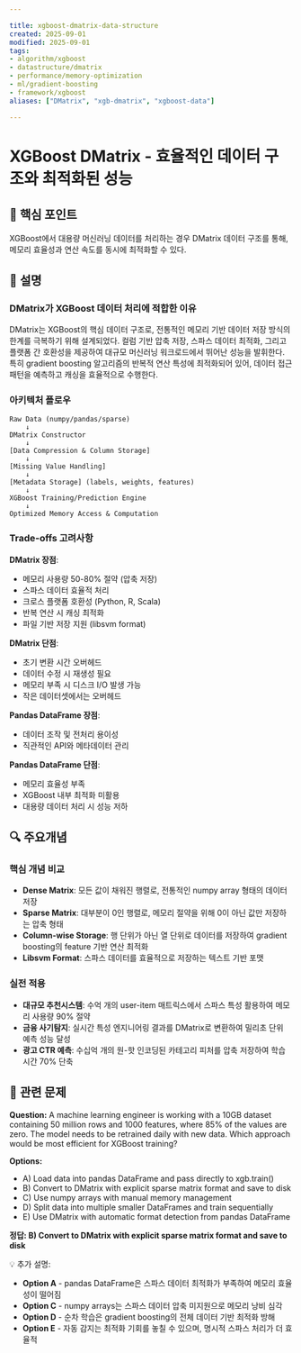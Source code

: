 ```yaml
---

title: xgboost-dmatrix-data-structure
created: 2025-09-01
modified: 2025-09-01
tags:
- algorithm/xgboost
- datastructure/dmatrix
- performance/memory-optimization
- ml/gradient-boosting
- framework/xgboost
aliases: ["DMatrix", "xgb-dmatrix", "xgboost-data"]

---
```


# XGBoost DMatrix - 효율적인 데이터 구조와 최적화된 성능

## 🎯 핵심 포인트

XGBoost에서 대용량 머신러닝 데이터를 처리하는 경우 DMatrix 데이터 구조를 통해, 메모리 효율성과 연산 속도를 동시에 최적화할 수 있다.

## 📝 설명

### DMatrix가 XGBoost 데이터 처리에 적합한 이유

DMatrix는 XGBoost의 핵심 데이터 구조로, 전통적인 메모리 기반 데이터 저장 방식의 한계를 극복하기 위해 설계되었다. 컬럼 기반 압축 저장, 스파스 데이터 최적화, 그리고 플랫폼 간 호환성을 제공하여 대규모 머신러닝 워크로드에서 뛰어난 성능을 발휘한다. 특히 gradient boosting 알고리즘의 반복적 연산 특성에 최적화되어 있어, 데이터 접근 패턴을 예측하고 캐싱을 효율적으로 수행한다.

### 아키텍처 플로우

```
Raw Data (numpy/pandas/sparse) 
    ↓
DMatrix Constructor
    ↓
[Data Compression & Column Storage]
    ↓
[Missing Value Handling]
    ↓
[Metadata Storage] (labels, weights, features)
    ↓
XGBoost Training/Prediction Engine
    ↓
Optimized Memory Access & Computation
```

### Trade-offs 고려사항

**DMatrix 장점**:
- 메모리 사용량 50-80% 절약 (압축 저장)
- 스파스 데이터 효율적 처리
- 크로스 플랫폼 호환성 (Python, R, Scala)
- 반복 연산 시 캐싱 최적화
- 파일 기반 저장 지원 (libsvm format)

**DMatrix 단점**:
- 초기 변환 시간 오버헤드
- 데이터 수정 시 재생성 필요
- 메모리 부족 시 디스크 I/O 발생 가능
- 작은 데이터셋에서는 오버헤드

**Pandas DataFrame 장점**:
- 데이터 조작 및 전처리 용이성
- 직관적인 API와 메타데이터 관리

**Pandas DataFrame 단점**:
- 메모리 효율성 부족
- XGBoost 내부 최적화 미활용
- 대용량 데이터 처리 시 성능 저하

## 🔍 주요개념

### 핵심 개념 비교

- **Dense Matrix**: 모든 값이 채워진 행렬로, 전통적인 numpy array 형태의 데이터 저장
- **Sparse Matrix**: 대부분이 0인 행렬로, 메모리 절약을 위해 0이 아닌 값만 저장하는 압축 형태
- **Column-wise Storage**: 행 단위가 아닌 열 단위로 데이터를 저장하여 gradient boosting의 feature 기반 연산 최적화
- **Libsvm Format**: 스파스 데이터를 효율적으로 저장하는 텍스트 기반 포맷

### 실전 적용

- **대규모 추천시스템**: 수억 개의 user-item 매트릭스에서 스파스 특성 활용하여 메모리 사용량 90% 절약
- **금융 사기탐지**: 실시간 특성 엔지니어링 결과를 DMatrix로 변환하여 밀리초 단위 예측 성능 달성
- **광고 CTR 예측**: 수십억 개의 원-핫 인코딩된 카테고리 피처를 압축 저장하여 학습 시간 70% 단축

## 📝 관련 문제

**Question:** A machine learning engineer is working with a 10GB dataset containing 50 million rows and 1000 features, where 85% of the values are zero. The model needs to be retrained daily with new data. Which approach would be most efficient for XGBoost training?

**Options:**

- A) Load data into pandas DataFrame and pass directly to xgb.train()
- B) Convert to DMatrix with explicit sparse matrix format and save to disk
- C) Use numpy arrays with manual memory management
- D) Split data into multiple smaller DataFrames and train sequentially  
- E) Use DMatrix with automatic format detection from pandas DataFrame

**정답: B) Convert to DMatrix with explicit sparse matrix format and save to disk**

💡 추가 설명:

- **Option A** - pandas DataFrame은 스파스 데이터 최적화가 부족하여 메모리 효율성이 떨어짐
- **Option C** - numpy arrays는 스파스 데이터 압축 미지원으로 메모리 낭비 심각
- **Option D** - 순차 학습은 gradient boosting의 전체 데이터 기반 최적화 방해
- **Option E** - 자동 감지는 최적화 기회를 놓칠 수 있으며, 명시적 스파스 처리가 더 효율적